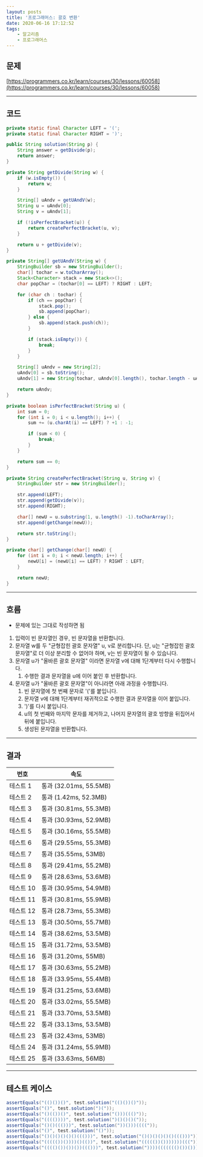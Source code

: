 ```yaml
---
layout: posts
title: '프로그래머스: 괄호 변환'
date: 2020-06-16 17:12:52
tags:
    - 알고리즘
    - 프로그래머스
---
```


## 문제

[https://programmers.co.kr/learn/courses/30/lessons/60058](https://programmers.co.kr/learn/courses/30/lessons/60058)
* * *

## 코드

```java
private static final Character LEFT = '(';
private static final Character RIGHT = ')';

public String solution(String p) {
    String answer = getDivide(p);
    return answer;
}

private String getDivide(String w) {
    if (w.isEmpty()) {
        return w;
    }

    String[] uAndv = getUAndV(w);
    String u = uAndv[0];
    String v = uAndv[1];

    if (!isPerfectBracket(u)) {
        return createPerfectBracket(u, v);
    }

    return u + getDivide(v);
}

private String[] getUAndV(String w) {
    StringBuilder sb = new StringBuilder();
    char[] tochar = w.toCharArray();
    Stack<Character> stack = new Stack<>();
    char popChar = (tochar[0] == LEFT) ? RIGHT : LEFT;

    for (char ch : tochar) {
        if (ch == popChar) {
            stack.pop();
            sb.append(popChar);
        } else {
            sb.append(stack.push(ch));
        }

        if (stack.isEmpty()) {
            break;
        }
    }

    String[] uAndv = new String[2];
    uAndv[0] = sb.toString();
    uAndv[1] = new String(tochar, uAndv[0].length(), tochar.length - uAndv[0].length());

    return uAndv;
}

private boolean isPerfectBracket(String u) {
    int sum = 0;
    for (int i = 0; i < u.length(); i++) {
        sum += (u.charAt(i) == LEFT) ? +1 : -1;

        if (sum < 0) {
            break;
        }
    }

    return sum == 0;
}

private String createPerfectBracket(String u, String v) {
    StringBuilder str = new StringBuilder();

    str.append(LEFT);
    str.append(getDivide(v));
    str.append(RIGHT);

    char[] newU = u.substring(1, u.length() -1).toCharArray();
    str.append(getChange(newU));

    return str.toString();
}

private char[] getChange(char[] newU) {
    for (int i = 0; i < newU.length; i++) {
        newU[i] = (newU[i] == LEFT) ? RIGHT : LEFT;
    }

    return newU;
}
```

* * *

## 흐름

- 문제에 있는 그대로 작성하면 됨

1. 입력이 빈 문자열인 경우, 빈 문자열을 반환합니다.
2. 문자열 w를 두 "균형잡힌 괄호 문자열" u, v로 분리합니다.
단, u는 "균형잡힌 괄호 문자열"로 더 이상 분리할 수 없어야 하며, v는 빈 문자열이 될 수 있습니다.
3. 문자열 u가 "올바른 괄호 문자열" 이라면 문자열 v에 대해 1단계부터 다시 수행합니다.
    1. 수행한 결과 문자열을 u에 이어 붙인 후 반환합니다.
4. 문자열 u가 "올바른 괄호 문자열"이 아니라면 아래 과정을 수행합니다.
   1. 빈 문자열에 첫 번째 문자로 '('를 붙입니다.
   2. 문자열 v에 대해 1단계부터 재귀적으로 수행한 결과 문자열을 이어 붙입니다.
   3. ')'를 다시 붙입니다.
   4. u의 첫 번째와 마지막 문자를 제거하고, 나머지 문자열의 괄호 방향을 뒤집어서 뒤에 붙입니다.
   5. 생성된 문자열을 반환합니다.

* * *

## 결과

|번호|속도|
|----|----|
|테스트 1 |    통과 (32.01ms, 55.5MB)
|테스트 2 |    통과 (1.42ms, 52.3MB)
|테스트 3 |    통과 (30.81ms, 55.3MB)
|테스트 4 |    통과 (30.93ms, 52.9MB)
|테스트 5 |    통과 (30.16ms, 55.5MB)
|테스트 6 |    통과 (29.55ms, 55.3MB)
|테스트 7 |    통과 (35.55ms, 53MB)
|테스트 8 |    통과 (29.41ms, 55.2MB)
|테스트 9 |    통과 (28.63ms, 53.6MB)
|테스트 10 |    통과 (30.95ms, 54.9MB)
|테스트 11 |    통과 (30.81ms, 55.9MB)
|테스트 12 |    통과 (28.73ms, 55.3MB)
|테스트 13 |    통과 (30.50ms, 55.7MB)
|테스트 14 |    통과 (38.62ms, 53.5MB)
|테스트 15 |    통과 (31.72ms, 53.5MB)
|테스트 16 |    통과 (31.20ms, 55MB)
|테스트 17 |    통과 (30.63ms, 55.2MB)
|테스트 18 |    통과 (33.95ms, 55.4MB)
|테스트 19 |    통과 (31.25ms, 53.6MB)
|테스트 20 |    통과 (33.02ms, 55.5MB)
|테스트 21 |    통과 (33.70ms, 53.5MB)
|테스트 22 |    통과 (33.13ms, 53.5MB)
|테스트 23 |    통과 (32.43ms, 53MB)
|테스트 24 |    통과 (31.24ms, 55.9MB)
|테스트 25 |    통과 (33.63ms, 56MB)
* * *

## 테스트 케이스

```java
assertEquals("(()())()", test.solution("(()())()"));
assertEquals("()", test.solution(")("));
assertEquals("()(())()", test.solution("()))((()"));
assertEquals("(((())))", test.solution(")()()()("));
assertEquals("()()((()))", test.solution("))()))(((("));
assertEquals("()", test.solution("()"));
assertEquals("()()()()()()((()))", test.solution("()()()()()()((()))"));
assertEquals("((((())())))()(())", test.solution("((((())()))))))((("));
assertEquals("(((()())())())((()))", test.solution("))))((((((()())()))("));
```
